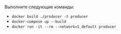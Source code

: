 
Выполните следующие команды:

* `docker build ./producer -t producer`
* `docker-compose up --build`
* `docker run -it --rm --network=1_default producer`
